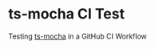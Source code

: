 # ts-mocha CI Test

Testing [ts-mocha](https://github.com/piotrwitek/ts-mocha) in a GitHub CI Workflow